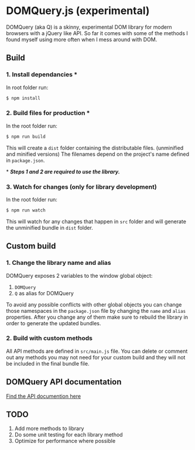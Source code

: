 # DOMQuery.js (experimental)
DOMQuery (aka Q) is a skinny, experimental DOM library for modern browsers with a jQuery like API. So far it comes with some of the methods I found myself using more often when I mess around with DOM.

## Build

### 1. Install dependancies \*
In root folder run:
```sh
$ npm install
```

### 2. Build files for production \*
In the root folder run:
```sh
$ npm run build
```
This will create a ```dist``` folder containing the distributable files. (unminified and minified versions)
The filenames depend on the project's name defined in ```package.json```.

\* ***Steps 1 and 2 are required to use the library.***

### 3. Watch for changes (only for library development)
In the root folder run:
```sh
$ npm run watch
```
This will watch for any changes that happen in ```src``` folder and will generate the unminified bundle in ```dist``` folder.

## Custom build

### 1. Change the library name and alias
DOMQuery exposes 2 variables to the window global object:

1. ```DOMQuery```
2. ```Q``` as alias for DOMQuery

To avoid any possible conflicts with other global objects you can change those namespaces in the ```package.json``` file by changing the ```name``` and ```alias``` properties. After you change any of them make sure to rebuild the library in order to generate the updated bundles.

### 2. Build with custom methods
All API methods are defined in ```src/main.js``` file.
You can delete or comment out any methods you may not need for your custom build and they will not be included in the final bundle file.

## DOMQuery API documentation

[Find the API documention here](docs#domquery-api)

## TODO
1. Add more methods to library
2. Do some unit testing for each library method
3. Optimize for performance where possible
